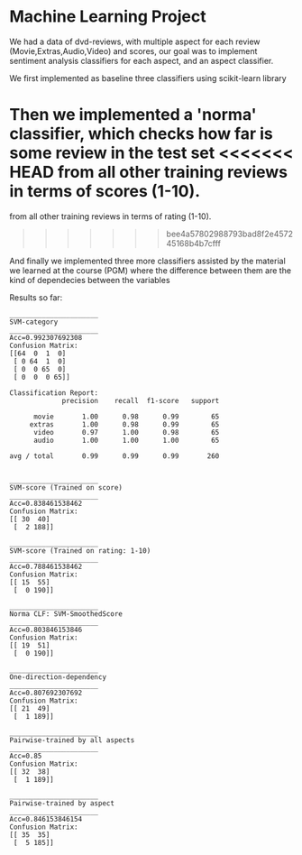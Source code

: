 # Machine Learning Project

We had a data of dvd-reviews, with multiple aspect for each review (Movie,Extras,Audio,Video) and scores, 
our goal was to implement sentiment analysis classifiers for each aspect, and an aspect classifier.

We first implemented as baseline three classifiers using scikit-learn library

Then we implemented a 'norma' classifier, which checks how far is some review in the test set 
<<<<<<< HEAD
from all other training reviews in terms of scores (1-10).
=======
from all other training reviews in terms of rating (1-10).
>>>>>>> bee4a57802988793bad8f2e457245168b4b7cfff

And finally we implemented three more classifiers assisted by the material we learned at the course (PGM)
where the difference between them are the kind of dependecies between the variables

Results so far:
```
______________________
SVM-category
______________________
Acc=0.992307692308
Confusion Matrix:
[[64  0  1  0]
 [ 0 64  1  0]
 [ 0  0 65  0]
 [ 0  0  0 65]]
 
Classification Report:
             precision    recall  f1-score   support

      movie       1.00      0.98      0.99        65
     extras       1.00      0.98      0.99        65
      video       0.97      1.00      0.98        65
      audio       1.00      1.00      1.00        65

avg / total       0.99      0.99      0.99       260


______________________
SVM-score (Trained on score)
______________________
Acc=0.838461538462
Confusion Matrix:
[[ 30  40]
 [  2 188]]

______________________
SVM-score (Trained on rating: 1-10)
______________________
Acc=0.788461538462
Confusion Matrix:
[[ 15  55]
 [  0 190]]

______________________
Norma CLF: SVM-SmoothedScore
______________________
Acc=0.803846153846
Confusion Matrix:
[[ 19  51]
 [  0 190]]

______________________
One-direction-dependency
______________________
Acc=0.807692307692
Confusion Matrix:
[[ 21  49]
 [  1 189]]
 
______________________
Pairwise-trained by all aspects
______________________
Acc=0.85
Confusion Matrix:
[[ 32  38]
 [  1 189]]
 
______________________
Pairwise-trained by aspect
______________________
Acc=0.846153846154
Confusion Matrix:
[[ 35  35]
 [  5 185]]

```
